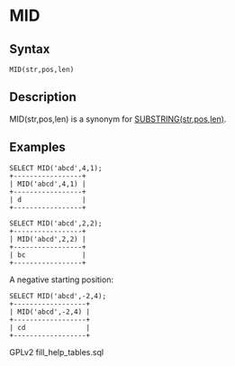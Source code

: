 
# MID

## Syntax


```
MID(str,pos,len)
```

## Description


MID(str,pos,len) is a synonym for [SUBSTRING(str,pos,len)](substring.md).


## Examples


```
SELECT MID('abcd',4,1);
+-----------------+
| MID('abcd',4,1) |
+-----------------+
| d               |
+-----------------+

SELECT MID('abcd',2,2);
+-----------------+
| MID('abcd',2,2) |
+-----------------+
| bc              |
+-----------------+
```

A negative starting position:


```
SELECT MID('abcd',-2,4);
+------------------+
| MID('abcd',-2,4) |
+------------------+
| cd               |
+------------------+
```


GPLv2 fill_help_tables.sql

